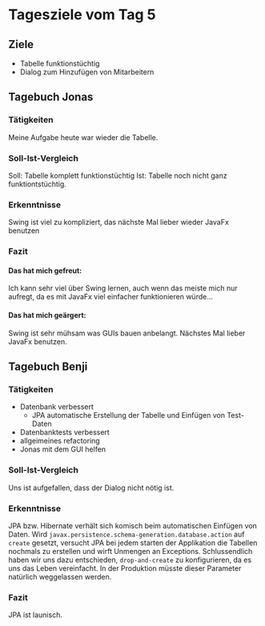 # Tagesziele vom Tag 5

## Ziele

* Tabelle funktionstüchtig
* Dialog zum Hinzufügen von Mitarbeitern


## Tagebuch Jonas
### Tätigkeiten
Meine Aufgabe heute war wieder die Tabelle.
### Soll-Ist-Vergleich
Soll: Tabelle komplett funktionstüchtig Ist: Tabelle noch nicht ganz funktiontstüchtig.
### Erkenntnisse
Swing ist viel zu kompliziert, das nächste Mal lieber wieder JavaFx benutzen 
### Fazit
#### Das hat mich gefreut:
Ich kann sehr viel über Swing lernen, auch wenn das meiste mich nur aufregt, da es mit JavaFx viel einfacher funktionieren würde...

#### Das hat mich geärgert:
Swing ist sehr mühsam was GUIs bauen anbelangt. Nächstes Mal lieber JavaFx benutzen.

## Tagebuch Benji
### Tätigkeiten
* Datenbank verbessert
    * JPA automatische Erstellung der Tabelle und Einfügen von Test-Daten
* Datenbanktests verbessert
* allgeimeines refactoring
* Jonas mit dem GUI helfen

### Soll-Ist-Vergleich
Uns ist aufgefallen, dass der Dialog nicht nötig ist.

### Erkenntnisse
JPA bzw. Hibernate verhält sich komisch beim automatischen Einfügen von Daten. Wird `javax.persistence.schema-generation.database.action` auf `create` gesetzt, versucht JPA bei jedem starten der Applikation die Tabellen nochmals zu erstellen und wirft Unmengen an Exceptions. Schlussendlich haben wir uns dazu entschieden, `drop-and-create` zu konfigurieren, da es uns das Leben vereinfacht. In der Produktion müsste dieser Parameter natürlich weggelassen werden.

### Fazit
JPA ist launisch.
